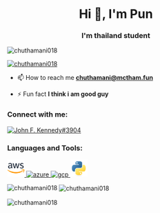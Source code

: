 <h1 align="center">Hi 👋, I'm Pun</h1>
<h3 align="center">I'm thailand student</h3>

<p align="left"> <img src="https://komarev.com/ghpvc/?username=chuthamani018&label=Profile%20views&color=0e75b6&style=flat" alt="chuthamani018" /> </p>

<p align="left"> <a href="https://github.com/ryo-ma/github-profile-trophy"><img src="https://github-profile-trophy.vercel.app/?username=chuthamani018" alt="chuthamani018" /></a> </p>

- 📫 How to reach me **chuthamani@mctham.fun**

- ⚡ Fun fact **I think i am good guy**

<h3 align="left">Connect with me:</h3>
<p align="left">
<a href="https://discord.gg/John F. Kennedy#3904" target="blank"><img align="center" src="https://raw.githubusercontent.com/rahuldkjain/github-profile-readme-generator/master/src/images/icons/Social/discord.svg" alt="John F. Kennedy#3904" height="30" width="40" /></a>
</p>

<h3 align="left">Languages and Tools:</h3>
<p align="left"> <a href="https://aws.amazon.com" target="_blank" rel="noreferrer"> <img src="https://raw.githubusercontent.com/devicons/devicon/master/icons/amazonwebservices/amazonwebservices-original-wordmark.svg" alt="aws" width="40" height="40"/> </a> <a href="https://azure.microsoft.com/en-in/" target="_blank" rel="noreferrer"> <img src="https://www.vectorlogo.zone/logos/microsoft_azure/microsoft_azure-icon.svg" alt="azure" width="40" height="40"/> </a> <a href="https://cloud.google.com" target="_blank" rel="noreferrer"> <img src="https://www.vectorlogo.zone/logos/google_cloud/google_cloud-icon.svg" alt="gcp" width="40" height="40"/> </a> <a href="https://www.python.org" target="_blank" rel="noreferrer"> <img src="https://raw.githubusercontent.com/devicons/devicon/master/icons/python/python-original.svg" alt="python" width="40" height="40"/> </a> </p>

<p><img align="left" src="https://github-readme-stats.vercel.app/api/top-langs?username=chuthamani018&show_icons=true&locale=en&layout=compact" alt="chuthamani018" /></p>

<p>&nbsp;<img align="center" src="https://github-readme-stats.vercel.app/api?username=chuthamani018&show_icons=true&locale=en" alt="chuthamani018" /></p>

<p><img align="center" src="https://github-readme-streak-stats.herokuapp.com/?user=chuthamani018&" alt="chuthamani018" /></p>
